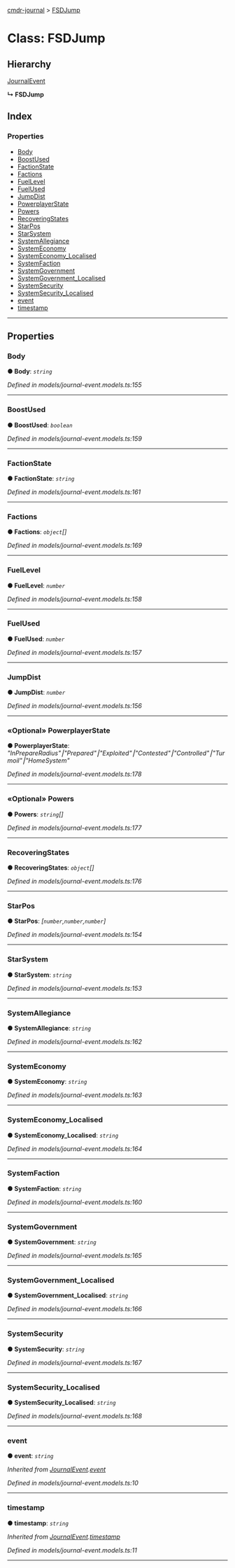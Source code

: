 [cmdr-journal](../README.md) > [FSDJump](../classes/fsdjump.md)



# Class: FSDJump

## Hierarchy


 [JournalEvent](journalevent.md)

**↳ FSDJump**







## Index

### Properties

* [Body](fsdjump.md#body)
* [BoostUsed](fsdjump.md#boostused)
* [FactionState](fsdjump.md#factionstate)
* [Factions](fsdjump.md#factions)
* [FuelLevel](fsdjump.md#fuellevel)
* [FuelUsed](fsdjump.md#fuelused)
* [JumpDist](fsdjump.md#jumpdist)
* [PowerplayerState](fsdjump.md#powerplayerstate)
* [Powers](fsdjump.md#powers)
* [RecoveringStates](fsdjump.md#recoveringstates)
* [StarPos](fsdjump.md#starpos)
* [StarSystem](fsdjump.md#starsystem)
* [SystemAllegiance](fsdjump.md#systemallegiance)
* [SystemEconomy](fsdjump.md#systemeconomy)
* [SystemEconomy_Localised](fsdjump.md#systemeconomy_localised)
* [SystemFaction](fsdjump.md#systemfaction)
* [SystemGovernment](fsdjump.md#systemgovernment)
* [SystemGovernment_Localised](fsdjump.md#systemgovernment_localised)
* [SystemSecurity](fsdjump.md#systemsecurity)
* [SystemSecurity_Localised](fsdjump.md#systemsecurity_localised)
* [event](fsdjump.md#event)
* [timestamp](fsdjump.md#timestamp)



---
## Properties
<a id="body"></a>

###  Body

**●  Body**:  *`string`* 

*Defined in models/journal-event.models.ts:155*





___

<a id="boostused"></a>

###  BoostUsed

**●  BoostUsed**:  *`boolean`* 

*Defined in models/journal-event.models.ts:159*





___

<a id="factionstate"></a>

###  FactionState

**●  FactionState**:  *`string`* 

*Defined in models/journal-event.models.ts:161*





___

<a id="factions"></a>

###  Factions

**●  Factions**:  *`object`[]* 

*Defined in models/journal-event.models.ts:169*





___

<a id="fuellevel"></a>

###  FuelLevel

**●  FuelLevel**:  *`number`* 

*Defined in models/journal-event.models.ts:158*





___

<a id="fuelused"></a>

###  FuelUsed

**●  FuelUsed**:  *`number`* 

*Defined in models/journal-event.models.ts:157*





___

<a id="jumpdist"></a>

###  JumpDist

**●  JumpDist**:  *`number`* 

*Defined in models/journal-event.models.ts:156*





___

<a id="powerplayerstate"></a>

### «Optional» PowerplayerState

**●  PowerplayerState**:  *"InPrepareRadius"⎮"Prepared"⎮"Exploited"⎮"Contested"⎮"Controlled"⎮"Turmoil"⎮"HomeSystem"* 

*Defined in models/journal-event.models.ts:178*





___

<a id="powers"></a>

### «Optional» Powers

**●  Powers**:  *`string`[]* 

*Defined in models/journal-event.models.ts:177*





___

<a id="recoveringstates"></a>

###  RecoveringStates

**●  RecoveringStates**:  *`object`[]* 

*Defined in models/journal-event.models.ts:176*





___

<a id="starpos"></a>

###  StarPos

**●  StarPos**:  *[`number`,`number`,`number`]* 

*Defined in models/journal-event.models.ts:154*





___

<a id="starsystem"></a>

###  StarSystem

**●  StarSystem**:  *`string`* 

*Defined in models/journal-event.models.ts:153*





___

<a id="systemallegiance"></a>

###  SystemAllegiance

**●  SystemAllegiance**:  *`string`* 

*Defined in models/journal-event.models.ts:162*





___

<a id="systemeconomy"></a>

###  SystemEconomy

**●  SystemEconomy**:  *`string`* 

*Defined in models/journal-event.models.ts:163*





___

<a id="systemeconomy_localised"></a>

###  SystemEconomy_Localised

**●  SystemEconomy_Localised**:  *`string`* 

*Defined in models/journal-event.models.ts:164*





___

<a id="systemfaction"></a>

###  SystemFaction

**●  SystemFaction**:  *`string`* 

*Defined in models/journal-event.models.ts:160*





___

<a id="systemgovernment"></a>

###  SystemGovernment

**●  SystemGovernment**:  *`string`* 

*Defined in models/journal-event.models.ts:165*





___

<a id="systemgovernment_localised"></a>

###  SystemGovernment_Localised

**●  SystemGovernment_Localised**:  *`string`* 

*Defined in models/journal-event.models.ts:166*





___

<a id="systemsecurity"></a>

###  SystemSecurity

**●  SystemSecurity**:  *`string`* 

*Defined in models/journal-event.models.ts:167*





___

<a id="systemsecurity_localised"></a>

###  SystemSecurity_Localised

**●  SystemSecurity_Localised**:  *`string`* 

*Defined in models/journal-event.models.ts:168*





___

<a id="event"></a>

###  event

**●  event**:  *`string`* 

*Inherited from [JournalEvent](journalevent.md).[event](journalevent.md#event)*

*Defined in models/journal-event.models.ts:10*





___

<a id="timestamp"></a>

###  timestamp

**●  timestamp**:  *`string`* 

*Inherited from [JournalEvent](journalevent.md).[timestamp](journalevent.md#timestamp)*

*Defined in models/journal-event.models.ts:11*





___


